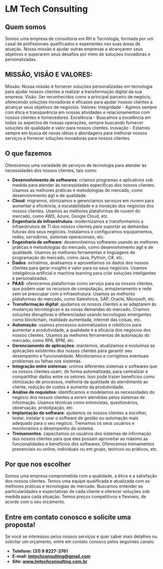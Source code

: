 # LM Tech Consulting

## Quem somos

Somos uma empresa de consultoria em RH e Tecnologia, formada por um casal de profissionais qualificados e experientes nas suas áreas de atuação. Nossa missão é ajudar outras empresas a alcançarem seus objetivos e superarem seus desafios por meio de soluções inovadoras e personalizadas.
## MISSÃO, VISÃO E VALORES:
Missão:
Nossa missão é fornecer soluções personalizadas em tecnologia para ajudar nossos clientes a realizar a transformação digital da sua empresa.
Visão:
Ser reconhecidos como a principal parceiro de negócio, oferecendo soluções inovadoras e eficazes para ajudar nossos clientes a alcançar seus objetivos de negócios.
Valores:
Integridade - Agimos sempre com ética e transparência em nossas atividades e relacionamentos com nossos clientes e fornecedores.
Excelência - Buscamos a excelência em todos os aspectos de nossas operações, sempre buscando fornecer soluções de qualidade e valor para nossos clientes.
Inovação - Estamos sempre em busca de novas ideias e abordagens para melhorar nossos serviços e fornecer soluções inovadoras para nossos clientes.
## O que fazemos

Oferecemos uma variedade de serviços de tecnologia para atender às necessidades dos nossos clientes, tais como:

- **Desenvolvimento de softwares**: criamos programas e aplicativos sob medida para atender às necessidades específicas dos nossos clientes. Usamos as melhores práticas e metodologias do mercado, como desenvolvimento ágil e de qualidade.
- **Cloud**: migramos, otimizamos e gerenciamos serviços em nuvem para aumentar a eficiência, a escalabilidade e a inovação dos negócios dos nossos clientes. Usamos as melhores plataformas de nuvem do mercado, como AWS, Azure, Google Cloud, etc.
- **Engenharia de infraestrutura**: modernizamos e transformamos a infraestrutura de TI dos nossos clientes para suportar as demandas futuras dos seus negócios. Instalamos e configuramos equipamentos, redes, servidores, sistemas operacionais, etc.
- **Engenharia de software**: desenvolvemos softwares usando as melhores práticas e metodologias do mercado, como desenvolvimento ágil e de qualidade. Usamos as melhores ferramentas e linguagens de programação do mercado, como Java, Python, C#, etc.
- **Dados**: extraímos, analisamos e aproveitamos os dados dos nossos clientes para gerar insights e valor para os seus negócios. Usamos inteligência artificial e machine learning para criar soluções inteligentes e personalizadas.
- **PAAS**: oferecemos plataformas como serviço para os nossos clientes, que podem usar os recursos de computação, armazenamento e rede sem se preocupar com a infraestrutura. Usamos as melhores plataformas do mercado, como Salesforce, SAP, Oracle, Microsoft, etc.
- **Transformação digital**: ajudamos os nossos clientes a se adaptarem às mudanças tecnológicas e às novas demandas do mercado. Criamos soluções disruptivas e diferenciadas usando tecnologias emergentes como blockchain, realidade aumentada, internet das coisas, etc.
- **Automação**: usamos processos automatizados e robóticos para aumentar a produtividade, a qualidade e a eficácia dos negócios dos nossos clientes. Usamos as melhores ferramentas de automação do mercado, como RPA, BPM, etc.
- **Gerenciamento de aplicações**: mantemos, atualizamos e evoluímos as aplicações existentes dos nossos clientes para garantir seu desempenho e funcionalidade. Monitoramos e corrigimos eventuais problemas ou falhas nos sistemas.
- **Integração entre sistemas**: unimos diferentes sistemas e softwares que os nossos clientes usam, de forma automatizada, para centralizar e compartilhar dados entre os setores. Isso pode trazer benefícios como otimização de processos, melhoria da qualidade do atendimento ao cliente, redução de custos e aumento da produtividade.
- **Análise de requisitos**: identificamos e modelamos as necessidades do negócio dos nossos clientes a serem atendidas pelos sistemas de informação. Usamos técnicas como entrevistas, questionários, observação, prototipação, etc.
- **Implantação de software**: ajudamos os nossos clientes a escolher, testar, instalar e usar o software de gestão ou automação mais adequado para o seu negócio. Treinamos os seus usuários e monitoramos o desempenho do sistema.
- **Treinamentos**: capacitamos os usuários dos sistemas de informação dos nossos clientes para que eles possam aproveitar ao máximo as funcionalidades e benefícios dos softwares. Oferecemos treinamentos presenciais ou online, individuais ou em grupo, teóricos ou práticos, etc.

## Por que nos escolher

Somos uma empresa comprometida com a qualidade, a ética e a satisfação dos nossos clientes. Temos uma equipe qualificada e atualizada com as melhores práticas e tecnologias do mercado. Buscamos entender as particularidades e expectativas de cada cliente e oferecer soluções sob medida para cada situação. Temos preços competitivos e flexíveis, de acordo com o seu orçamento.

## Entre em contato conosco e solicite uma proposta!

Se você se interessou pelos nossos serviços e quer saber mais detalhes ou solicitar um orçamento, entre em contato conosco pelos seguintes canais:

- **Telefone: (31) 9 8227-3761**
- **E-mail: lmtechconsulting@gmail.com**
- **Site: www.lmtechconsulting.com.br**